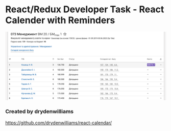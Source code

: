 # React/Redux Developer Task -  React Calender with Reminders

![Design from React calendar dev test](https://github.com/Synkevych/react-calendar-with-todolist/blob/master/imag1.png "Design for react calendar test")

### Created by drydenwilliams
https://github.com/drydenwilliams/react-calendar/